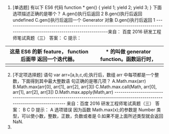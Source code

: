 1. [单选题]
   有以下 ES6 代码
   function * gen() {
   yield 1;
   yield 2;
   yield 3;
   }
   下面选项描述正确的是哪个？
   A.gen()执行后返回 2
   B.gen()执行后返回 undefined
   C.gen()执行后返回一个 Generator 对象
   D.gen()执行后返回 1
   \----------------------------------------------------------------------------------------------------------------------------来自： 百度 2016 研发工程师笔试真题（三）
   答案： C
   提示：
   
| 这是 ES6 的新 feature， function 后面带  返回一个迭代器。 | * 的叫做 generator function。函数运行时， |
   | --------------------------------------------------------- | ----------------------------------------- |
   |                                                           |                                           |




2. [不定项选择题]
   语句 var arr=[a,b,c,d];执行后，数组 arr 中每项都是一个整数，下面得到其中最大整数语
   句正确的是哪几项？
   A.Math.max(arr)
   B.Math.max(arr[0], arr[1], arr[2], arr[3])
   C.Math.max.call(Math, arr[0], arr[1], arr[2], arr[3])
   D.Math.max.apply(Math,arr)
   \----------------------------------------------------------------------------------------------------------------------------
   来自：百度 2016 研发工程师笔试真题（三）
   答案： B C D
   提示：
   A 选项错误
   因为函数 Math.max(x);的参数是 Number 类型，可以使小数，整数，正数，负数或者是
   0.如果不是上面所述类型就会返回 NaN.  
3. 